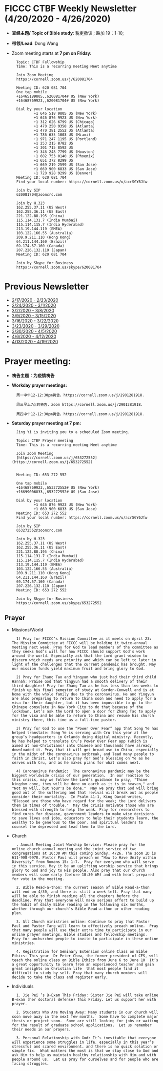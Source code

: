 
# FICCC CTBF Weekly Newsletter (4/20/2020 - 4/26/2020)


- **查经主题/ Topic of Bible study**: 税吏撒该 ; 路加 19：1-10; 
- **带领/Lead**: Dong Wang 
		
- Zoom meeting starts at **7 pm on Friday:**
		
		

		Topic: CTBF Fellowship
		Time: This is a recurring meeting Meet anytime
		
		Join Zoom Meeting
		https://cornell.zoom.us/j/620081704
		
		Meeting ID: 620 081 704
		One tap mobile
		+16465189805,,620081704# US (New York)
		+16468769923,,620081704# US (New York)
		
		Dial by your location
		        +1 646 518 9805 US (New York)
		        +1 646 876 9923 US (New York)
		        +1 312 626 6799 US (Chicago)
		        +1 470 250 9358 US (Atlanta)
		        +1 470 381 2552 US (Atlanta)
		        +1 786 635 1003 US (Miami)
		        +1 971 247 1195 US (Portland)
		        +1 253 215 8782 US
		        +1 301 715 8592 US
		        +1 346 248 7799 US (Houston)
		        +1 602 753 0140 US (Phoenix)
		        +1 651 372 8299 US
		        +1 669 219 2599 US (San Jose)
		        +1 669 900 6833 US (San Jose)
		        +1 720 928 9299 US (Denver)
		Meeting ID: 620 081 704
		Find your local number: https://cornell.zoom.us/u/acrSGY6Jfw
		
		Join by SIP
		620081704@zoomcrc.com
		
		Join by H.323
		162.255.37.11 (US West)
		162.255.36.11 (US East)
		221.122.88.195 (China)
		115.114.131.7 (India Mumbai)
		115.114.115.7 (India Hyderabad)
		213.19.144.110 (EMEA)
		103.122.166.55 (Australia)
		209.9.211.110 (Hong Kong)
		64.211.144.160 (Brazil)
		69.174.57.160 (Canada)
		207.226.132.110 (Japan)
		Meeting ID: 620 081 704
		
		Join by Skype for Business
		https://cornell.zoom.us/skype/620081704
 
# Previous Newsletter
- [2/17/2020 - 2/23/2020](2_25_2020)
- [2/24/2020 - 3/1/2020](2_24_2020)
- [3/2/2020 - 3/8/2020](3_2_2020)
- [3/9/2020 - 3/15/2020](3_9_2020)
- [3/16/2020 - 3/22/2020](3_16_2020)
- [3/23/2020 - 3/29/2020](3_23_2020)
- [3/30/2020 - 4/5/2020](4_5_2020)
- [4/6/2020 - 4/12/2020](4_6_2020)
- [4/13/2020 - 4/19/2020](4_13_2020)
# Prayer meeting:

- **祷告主题：为疫情祷告**
- **Workday prayer meetings:**
		
		周一中午12-12:30pm祷告，https://cornell.zoom.us/j/2901281918.
		
		周三早上7点的祷告，zoom https://cornell.zoom.us/j/2901281918. 
		
		周四中午12-12:30pm祷告，https://cornell.zoom.us/j/2901281918.
		
- **Saturday prayer meeting at 7 pm:**
	
		Jing Yi is inviting you to a scheduled Zoom meeting.
		
		Topic: CTBF Prayer meeting
		Time: This is a recurring meeting Meet anytime
		
		Join Zoom Meeting
		[https://cornell.zoom.us/j/653272552](https://cornell.zoom.us/j/653272552)
		
		
		Meeting ID: 653 272 552
		
		One tap mobile
		+16468769923,,653272552# US (New York)
		+16699006833,,653272552# US (San Jose)
		
		Dial by your location
		        +1 646 876 9923 US (New York)
		        +1 669 900 6833 US (San Jose)
		Meeting ID: 653 272 552
		Find your local number: https://cornell.zoom.us/u/acrSGY6Jfw
		
		Join by SIP
		653272552@zoomcrc.com
		
		Join by H.323
		162.255.37.11 (US West)
		162.255.36.11 (US East)
		221.122.88.195 (China)
		115.114.131.7 (India Mumbai)
		115.114.115.7 (India Hyderabad)
		213.19.144.110 (EMEA)
		103.122.166.55 (Australia)
		209.9.211.110 (Hong Kong)
		64.211.144.160 (Brazil)
		69.174.57.160 (Canada)
		207.226.132.110 (Japan)
		Meeting ID: 653 272 552
		
		Join by Skype for Business
		https://cornell.zoom.us/skype/653272552
	
## Prayer
	
- Missions/World
		
		1) Pray for FICCC’s Mission Committee as it meets on April 23: The Mission Committee at FICCC will be holding it twice-annual meeting next week. Pray for God to lead members of the committee as they seeks God’s will for how FICCC should support God’s work around the world. Especially ask that the Lord grant wisdom to discern which needs are priority and which can be left to later in light of the challenges that the current pandemic has brought. May our mission funds yield maximum fruit and bring glory to God.

		2) Pray for Zhang Tao and Yingyun who just had their third child Hannah: Praise God that Yingyun had a smooth delivery of their third daughter! Pray for Zhang Tao as he has less than two weeks to finish up his final semester of study at Gordon-Conwell and is at home with the whole family due to the coronavirus. He and Yingyun are also preparing to return to China soon and need to apply for a visa for their daughter, but it has been impossible to go to the Chinese consulate in New York City to do that because of the lockdown. Let’s ask the Lord to open a door for Zhang Tao to apply for the visa and be able to return to China and resume his church ministry there, this time as a full-time pastor.
		
		3) Pray for God to use the “Power Over Fear” app that Song Ye has helped translate: Song Ye is serving with Cru this year at the group’s headquarters in Orlando doing digital ministry. Recently, he has helped to translate Cru’s Power Over Fear app (which is aimed at non-Christians) into Chinese and thousands have already downloaded it. Pray that it will get broad use in China, especially in the midst of the coronavirus outbreak, and lead many people to faith in Christ. Let’s also pray for God’s blessing on Ye as he serves with Cru, and as he makes plans for what comes next.
		
		4) Coronavirus Pandemic:  The coronavirus pandemic may be the biggest worldwide crisis of our generation.  In our reaction to this crisis, may we follow the Lord's guidance to pray, "Thine kingdom come, they will be done on earth as it is in heaven," and "Not my will, but Your's be done."  May we pray that God will bring good out of the suffering and that revival will break out as people consider their mortality.  In Psalm 41:1, King David writes, "Blessed are those who have regard for the weak; the Lord delivers them in times of trouble."  May the crisis motivate those who are blessed with strength to help the weak. Pray for researchers to find cures for disease, government leaders to make wise decisions to save lives and jobs, educators to help their students learn, the wealthy to be generous to the poor, and spiritual leaders to counsel the depressed and lead them to the Lord.
		



- Church

		. Annual Meeting Joint Worship Service: Please pray for the online church annual meeting and the joint service of two congregations at 10:30 AM this coming Sunday, 4/26. The zoom ID is 611-908-9970. Pastor Paul will preach on “How to Have Unity within Diversity” from Romans 15: 1-7.  Pray for everyone who will serve in this service. May it be an uplifting worship service that brings glory to God and joy to His people. Also pray that our church members will come early (before 10:30 AM) and with heart prepared for vote in the meeting.

		2. Bible Read-a-thon: The current season of Bible Read-a-thon will end on 4/30, and there is still a week left. Pray that many will be able to finish reading all the chapters before the deadline. Pray that everyone will make serious effort to build up the habit of daily Bible reading in the following six months, whether through our church’s Bible Read-a-thon or other reading plan.
		
		3. All Church ministries online: Continue to pray that Pastor Paul and Pastor Tang will learn to effectively preach online.  Pray that many people will use their extra time to participate in our online prayer meetings, Bible studies and fellowship meetings.  Pray for unchurched people to invite to participate in these online ministries.  
		
		4. Registration for Seminary Extension online Class on Bible Ethics: This year  Dr Peter Chow, the former president of CES, will teach the online class on Bible Ethics from June 6 to June 10  It’s a great opportunity to learn from an experienced teacher and gain great insights on Christian life  that most people find it difficult to study by self. Pray that many church members will decide to take the class and register early.
		
				
				



- Individuals
	
		1. Jie Pei ’s B-Exam This Friday: Sister Jie Pei will take online  B-exam (her doctoral defense) this Friday. Let us support her with prayer.

		2. Students Who Are Moving Away: Many students in our church will soon move away in the next few months.  Some have to complete major thesis or project soon.  Some are still looking for jobs or waiting for the result of graduate school applications.  Let us remember their needs in our prayers.
		
		3. Personal Relationship with God: It’s inevitable that everyone will experience some struggles in life, especially in this year’s stressful and scared environment. and there is no quick solution or simple fix.  What matters the most is that we stay close to God and ask Him to help us maintain healthy relationship with Him and with people around us.  Let us pray for ourselves and for people who are facing struggles.
		
